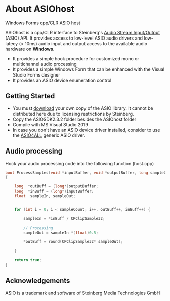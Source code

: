 # About ASIOhost
 Windows Forms cpp/CLR ASIO host
 
ASIOhost is a cpp/CLR interface to Steinberg's [Audio Stream Input/Output](http://en.wikipedia.org/wiki/Audio_Stream_Input/Output) (ASIO) API. It provides access to low-level ASIO audio drivers and low-latecy (< 10ms) audio input and output access to the available audio hardware on **Windows**.

+ It provides a simple hook procedure for customized mono or multichannel audio processing  
+ It provides a simple Windows Form that can be enhanced with the Visual Studio Forms designer
+ It provides an ASIO device enumeration control


## Getting Started

+ You must [download](http://www.steinberg.net/en/company/developer.html) your own copy of the ASIO library. It cannot be distributed here due to licensing restrictions by Steinberg.
+ Copy the ASIOSDK2.3.2 folder besides the ASIOhost folder 
+ Compile with MS Visual Studio 2019 
+ In case you don't have an ASIO device driver installed, consider to use the [ASIO4ALL](http://www.asio4all.org/) generic ASIO driver.

## Audio processing

Hock your audio processing code into the following function (host.cpp)
```cpp
bool ProcessSamples(void *inputBuffer, void *outputBuffer, long sampleCount, int channel, ASIOSampleType bufferType)
{

	long  *outBuff = (long*)outputBuffer;
	long  *inBuff = (long*)inputBuffer;
	float  sampleIn, sampleOut;


	for (int i = 0; i < sampleCount; i++, outBuff++, inBuff++) {

		sampleIn = *inBuff / CPClipSample32;

		// Processing
		sampleOut = sampleIn *(float)0.5;

		*outBuff = round(CPClipSample32* sampleOut);
		
	}

	return true;
}
```

## Acknowledgements
ASIO is a trademark and software of Steinberg Media Technologies GmbH
